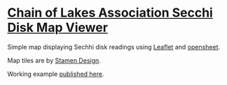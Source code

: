 # [Chain of Lakes Association Secchi Disk Map Viewer](https://dal.github.io/fulton_chain_secchi/)

Simple map displaying Sechhi disk readings using [Leaflet](https://leafletjs.com/) and [opensheet](https://github.com/benborgers/opensheet). 

Map tiles are by [Stamen Design](http://maps.stamen.com/#toner/12/37.7706/-122.3782).

Working example [published here](https://dal.github.io/fulton_chain_secchi/).